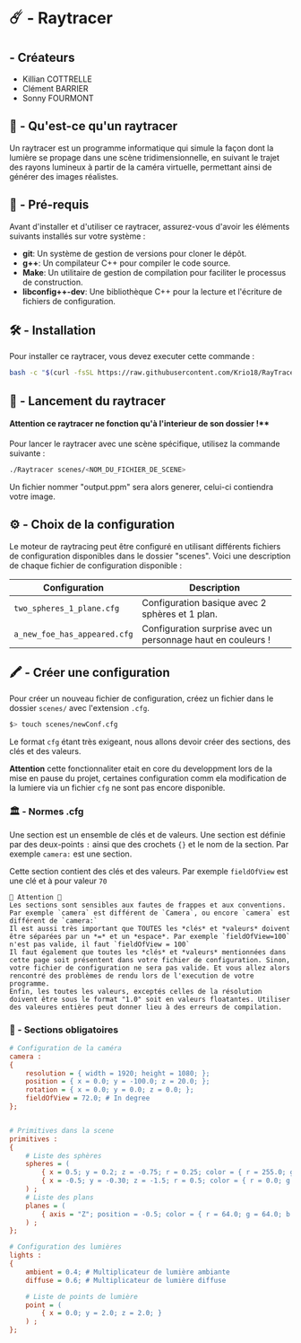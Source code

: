 # ☄️ - Raytracer

## - Créateurs

- Killian COTTRELLE
- Clément BARRIER
- Sonny FOURMONT

## 🧐 - Qu'est-ce qu'un raytracer

Un raytracer est un programme informatique qui simule la façon dont la lumière se propage dans une scène tridimensionnelle, en suivant le trajet des rayons lumineux à partir de la caméra virtuelle, permettant ainsi de générer des images réalistes.

## 📝 - Pré-requis

Avant d'installer et d'utiliser ce raytracer, assurez-vous d'avoir les éléments suivants installés sur votre système :

- **git**: Un système de gestion de versions pour cloner le dépôt.
- **g++**: Un compilateur C++ pour compiler le code source.
- **Make**: Un utilitaire de gestion de compilation pour faciliter le processus de construction.
- **libconfig++-dev**: Une bibliothèque C++ pour la lecture et l'écriture de fichiers de configuration.

## 🛠️ - Installation

Pour installer ce raytracer, vous devez executer cette commande :

```bash
bash -c "$(curl -fsSL https://raw.githubusercontent.com/Krio18/RayTracer/main/Installation.sh)"
```

## 🚀 - Lancement du raytracer

#### **Attention** ce raytracer ne fonction qu'à l'interieur de son dossier !**

Pour lancer le raytracer avec une scène spécifique, utilisez la commande suivante :

```bash
./Raytracer scenes/<NOM_DU_FICHIER_DE_SCENE>
```

Un fichier nommer "output.ppm" sera alors generer, celui-ci contiendra votre image.

## ⚙️ - Choix de la configuration

Le moteur de raytracing peut être configuré en utilisant différents fichiers de configuration disponibles dans le dossier "scenes". Voici une description de chaque fichier de configuration disponible :

| Configuration                      | Description                                                                                           |
|------------------------------------|-------------------------------------------------------------------------------------------------------|
| `two_spheres_1_plane.cfg`          | Configuration basique avec 2 sphères et 1 plan.                                                       |
| `a_new_foe_has_appeared.cfg`       | Configuration surprise avec un personnage haut en couleurs !                                          |

## 🖍️ - Créer une configuration

Pour créer un nouveau fichier de configuration, créez un fichier dans le dossier `scenes/` avec l'extension `.cfg`.

```bash
$> touch scenes/newConf.cfg
```
Le format `cfg` étant très exigeant, nous allons devoir créer des sections, des clés et des valeurs.

**Attention** cette fonctionnaliter etait en core du developpment lors de la mise en pause du projet, certaines configuration comm ela modification de la lumiere
via un fichier `cfg` ne sont pas encore disponible.

### 🏛️ - Normes .cfg

Une section est un ensemble de clés et de valeurs. Une section est définie par des deux-points `:` ainsi que des crochets `{}` et le nom de la section. Par exemple `camera:` est une section.

Cette section contient des clés et des valeurs. Par exemple `fieldOfView` est une clé et à pour valeur `70`

```
🚨 Attention 🚨
Les sections sont sensibles aux fautes de frappes et aux conventions.
Par exemple `camera` est différent de `Camera`, ou encore `camera` est différent de `camera:`
Il est aussi très important que TOUTES les *clés* et *valeurs* doivent être séparées par un *=* et un *espace*. Par exemple `fieldOfView=100` n'est pas valide, il faut `fieldOfView = 100`
Il faut également que toutes les *clés* et *valeurs* mentionnées dans cette page soit présentent dans votre fichier de configuration. Sinon, votre fichier de configuration ne sera pas valide. Et vous allez alors rencontré des problèmes de rendu lors de l'execution de votre programme.
Enfin, les toutes les valeurs, exceptés celles de la résolution doivent être sous le format "1.0" soit en valeurs floatantes. Utiliser des valeures entières peut donner lieu à des erreurs de compilation.
```

### 📢 - Sections obligatoires

```ini
# Configuration de la caméra
camera :
{
    resolution = { width = 1920; height = 1080; };
    position = { x = 0.0; y = -100.0; z = 20.0; };
    rotation = { x = 0.0; y = 0.0; z = 0.0; };
    fieldOfView = 72.0; # In degree
};


# Primitives dans la scene
primitives :
{
    # Liste des sphères
    spheres = (
        { x = 0.5; y = 0.2; z = -0.75; r = 0.25; color = { r = 255.0; g = 255.0; b = 0.0; };},
        { x = -0.5; y = -0.30; z = -1.5; r = 0.5; color = { r = 0.0; g = 235.0; b = 255.0; };}
    ) ;
    # Liste des plans
    planes = (
        { axis = "Z"; position = -0.5; color = { r = 64.0; g = 64.0; b = 255.0; }; }
    ) ;
};

# Configuration des lumières
lights :
{
    ambient = 0.4; # Multiplicateur de lumière ambiante
    diffuse = 0.6; # Multiplicateur de lumière diffuse

    # Liste de points de lumière
    point = (
        { x = 0.0; y = 2.0; z = 2.0; }
    ) ;
};
```